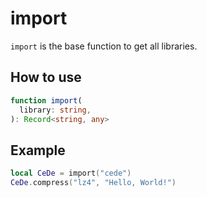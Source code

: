 # import

`import` is the base function to get all libraries.

## How to use

```typescript
function import(
  library: string,
): Record<string, any>
```

## Example

```lua
local CeDe = import("cede")
CeDe.compress("lz4", "Hello, World!")
```
